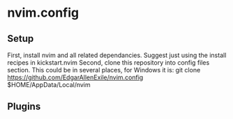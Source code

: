 # nvim.config

## Setup
First, install nvim and all related dependancies. Suggest just using the install recipes in kickstart.nvim
Second, clone this repository into config files section. 
This could be in several places, for Windows it is: 
  git clone https://github.com/EdgarAllenExile/nvim.config $HOME/AppData/Local/nvim

## Plugins 

